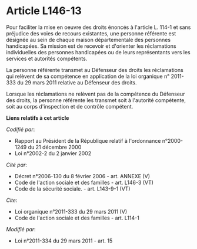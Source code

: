 # Article L146-13

Pour faciliter la mise en oeuvre des droits énoncés à l'article L. 114-1 et sans préjudice des voies de recours existantes,
une personne référente est désignée au sein de chaque maison départementale des personnes handicapées. Sa mission est de
recevoir et d'orienter les réclamations individuelles des personnes handicapées ou de leurs représentants vers les services
et autorités compétents. 

La personne référente transmet au Défenseur des droits les réclamations qui relèvent de sa compétence en application de la
loi organique n° 2011-333 du 29 mars 2011 relative au Défenseur des droits. 

Lorsque les réclamations ne relèvent pas de la compétence du Défenseur des droits, la personne référente les transmet soit à
l'autorité compétente, soit au corps d'inspection et de contrôle compétent.

**Liens relatifs à cet article**

_Codifié par_:

  - Rapport au Président de la République relatif à l'ordonnance n°2000-1249 du 21 décembre 2000
  - Loi n°2002-2 du 2 janvier 2002

_Cité par_:

  - Décret n°2006-130 du 8 février 2006 - art. ANNEXE (V)
  - Code de l'action sociale et des familles - art. L146-3 (VT)
  - Code de la sécurité sociale. - art. L143-9-1 (VT)

_Cite_:

  - Loi organique n°2011-333 du 29 mars 2011 (V)
  - Code de l'action sociale et des familles - art. L114-1

_Modifié par_:

  - Loi n°2011-334 du 29 mars 2011 - art. 15
